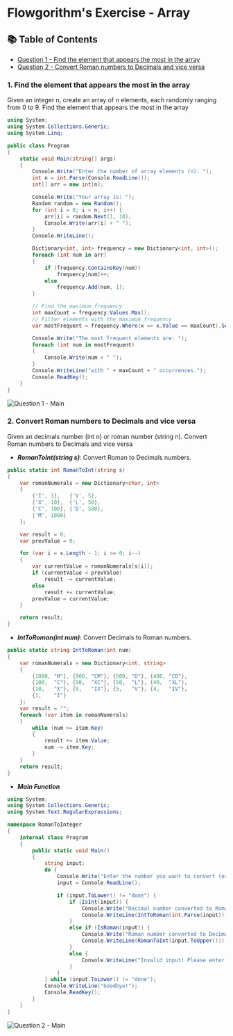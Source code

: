 # Flowgorithm's Exercise - Array

## 📚 Table of Contents
- [Question 1 - Find the element that appears the most in the array](#1-find-the-element-that-appears-the-most-in-the-array)
- [Question 2 - Convert Roman numbers to Decimals and vice versa](#2-convert-roman-numbers-to-decimals-and-vice-versa)

### 1. Find the element that appears the most in the array
Given an integer n, create an array of n elements, each randomly ranging from 0 to 9. Find the element that appears the most in the array

```csharp
using System;
using System.Collections.Generic;
using System.Linq;

public class Program
{
    static void Main(string[] args)
    {
        Console.Write("Enter the number of array elements (n): ");
        int n = int.Parse(Console.ReadLine());
        int[] arr = new int[n];

        Console.Write("Your array is: ");
        Random random = new Random();
        for (int i = 0; i < n; i++) {
            arr[i] = random.Next(1, 10);
            Console.Write(arr[i] + " ");
        }
        Console.WriteLine();

        Dictionary<int, int> frequency = new Dictionary<int, int>();
        foreach (int num in arr)
        {
            if (frequency.ContainsKey(num))
                frequency[num]++;
            else
                frequency.Add(num, 1);
        }

        // Find the maximum frequency
        int maxCount = frequency.Values.Max();
        // Filter elements with the maximum frequency
        var mostFrequent = frequency.Where(x => x.Value == maxCount).Select(x => x.Key);

        Console.Write("The most frequent elements are: ");
        foreach (int num in mostFrequent)
        {
            Console.Write(num + " ");
        }
        Console.WriteLine("with " + maxCount + " occurrences.");
        Console.ReadKey();
    }
}
```

<img alt="Question 1 - Main" src="https://github.com/user-attachments/assets/18b90129-1664-4693-8f3c-a4b3d91996d9">


### 2. Convert Roman numbers to Decimals and vice versa
Given an decimals number (int n) or roman number (string n). Convert Roman numbers to Decimals and vice versa

- **_RomanToInt(string s)_**: Convert Roman to Decimals numbers.
```csharp
public static int RomanToInt(string s)
{
    var romanNumerals = new Dictionary<char, int>
    {
        {'I', 1},   {'V', 5},
        {'X', 10},  {'L', 50},
        {'C', 100}, {'D', 500},
        {'M', 1000}
    };

    var result = 0;
    var prevValue = 0;

    for (var i = s.Length - 1; i >= 0; i--)
    {
        var currentValue = romanNumerals[s[i]];
        if (currentValue < prevValue)
            result -= currentValue;
        else
            result += currentValue;
        prevValue = currentValue;
    }

    return result;
}
```

- **_IntToRoman(int num)_**: Convert Decimals to Roman numbers.
```csharp
public static string IntToRoman(int num)
{
    var romanNumerals = new Dictionary<int, string>
    {
        {1000, "M"}, {900, "CM"}, {500, "D"}, {400, "CD"},
        {100,  "C"}, {90,  "XC"}, {50,  "L"}, {40,  "XL"},
        {10,   "X"}, {9,   "IX"}, {5,   "V"}, {4,   "IV"},
        {1,    "I"}
    };
    var result = "";
    foreach (var item in romanNumerals)
    {
        while (num >= item.Key)
        {
            result += item.Value;
            num -= item.Key;
        }
    }
    return result;
}
```

- **_Main Function_**
```csharp
using System;
using System.Collections.Generic;
using System.Text.RegularExpressions;

namespace RomanToInteger
{
    internal class Program
    {
        public static void Main()
        {
            string input;
            do {
                Console.Write("Enter the number you want to convert (or 'done' to exit): ");
                input = Console.ReadLine();

                if (input.ToLower() != "done") {
                    if (IsInt(input)) {
                        Console.Write("Decimal number converted to Roman is: ");
                        Console.WriteLine(IntToRoman(int.Parse(input)));
                    }
                    else if (IsRoman(input)) {
                        Console.Write("Roman number converted to Decimal is: ");
                        Console.WriteLine(RomanToInt(input.ToUpper()));
                    }
                    else {
                        Console.WriteLine("Invalid input! Please enter a valid Roman or Decimal number!");
                    }
                }
            } while (input.ToLower() != "done");
            Console.WriteLine("Goodbye!");
            Console.ReadKey();
        }
    }
}
```

<img alt="Question 2 - Main" src="https://github.com/user-attachments/assets/8f70f561-2ccd-4ba8-ade8-0959b2161937">
